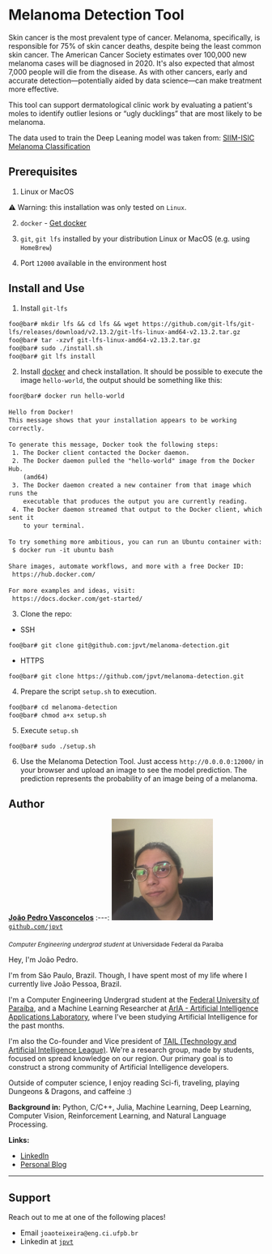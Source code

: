 # Melanoma Detection Tool

Skin cancer is the most prevalent type of cancer. Melanoma, specifically, is responsible for 75% of skin cancer deaths, despite being the least common skin cancer. The American Cancer Society estimates over 100,000 new melanoma cases will be diagnosed in 2020. It's also expected that almost 7,000 people will die from the disease. As with other cancers, early and accurate detection—potentially aided by data science—can make treatment more effective.

This tool can support dermatological clinic work by evaluating a patient's moles to identify outlier lesions or “ugly ducklings” that are most likely to be melanoma.

The data used to train the Deep Leaning model was taken from: [SIIM-ISIC Melanoma Classification](https://www.kaggle.com/c/siim-isic-melanoma-classification)

## Prerequisites

1. Linux or MacOS


:warning: Warning: this installation was only tested on `Linux`.

2. `docker` - [Get docker](https://docs.docker.com/get-docker/)

3. `git`, `git lfs` installed by your distribution Linux or MacOS (e.g. using `HomeBrew`)

4. Port `12000` available in the environment host

## Install and Use

1. Install `git-lfs`

```console
foo@bar# mkdir lfs && cd lfs && wget https://github.com/git-lfs/git-lfs/releases/download/v2.13.2/git-lfs-linux-amd64-v2.13.2.tar.gz
foo@bar# tar -xzvf git-lfs-linux-amd64-v2.13.2.tar.gz
foo@bar# sudo ./install.sh
foo@bar# git lfs install
```
2. Install [docker](https://docs.docker.com/get-docker/) and check installation. It should be possible to execute the image `hello-world`, the output should be something like this:

```console
foor@bar# docker run hello-world

Hello from Docker!
This message shows that your installation appears to be working correctly.

To generate this message, Docker took the following steps:
 1. The Docker client contacted the Docker daemon.
 2. The Docker daemon pulled the "hello-world" image from the Docker Hub.
    (amd64)
 3. The Docker daemon created a new container from that image which runs the
    executable that produces the output you are currently reading.
 4. The Docker daemon streamed that output to the Docker client, which sent it
    to your terminal.

To try something more ambitious, you can run an Ubuntu container with:
 $ docker run -it ubuntu bash

Share images, automate workflows, and more with a free Docker ID:
 https://hub.docker.com/

For more examples and ideas, visit:
 https://docs.docker.com/get-started/
```
3. Clone the repo:

- SSH
```console
foo@bar# git clone git@github.com:jpvt/melanoma-detection.git
```

- HTTPS
```console
foo@bar# git clone https://github.com/jpvt/melanoma-detection.git
```

4. Prepare the script `setup.sh` to execution.

```console
foo@bar# cd melanoma-detection
foo@bar# chmod a+x setup.sh
```
5. Execute `setup.sh`

```console
foo@bar# sudo ./setup.sh
```

6. Use the Melanoma Detection Tool. Just access `http://0.0.0.0:12000/` in your browser and upload an image to see the model prediction. The prediction represents the probability of an image being of a melanoma.



## Author

<a href="https://www.linkedin.com/in/jpvt/" target="_blank">**João Pedro Vasconcelos**</a>
:---: 
<img src="https://raw.githubusercontent.com/jpvt/Deep_Learning/main/imgs/jp.png" width="200px"> </img>
<a href="http://github.com/jpvt" target="_blank">`github.com/jpvt`</a>

<sub>*Computer Engineering undergrad student* at Universidade Federal da Paraíba</sub>

Hey, I'm João Pedro.

I'm from São Paulo, Brazil. Though, I have spent most of my life where I currently live João Pessoa, Brazil.

I'm a Computer Engineering Undergrad student at the [Federal University of Paraíba](https://www.ufpb.br), and a Machine Learning Researcher at [ArIA - Artificial Intelligence Applications Laboratory](https://aria.ci.ufpb.br/en/), where I've been studying Artificial Intelligence for the past months.

I'm also the Co-founder and Vice president of [TAIL (Technology and Artificial Intelligence League)](https://aria.ci.ufpb.br/en/tail/). We're a research group, made by students, focused on spread knowledge on our region. Our primary goal is to construct a strong community of Artificial Intelligence developers.

Outside of computer science, I enjoy reading Sci-fi, traveling, playing Dungeons & Dragons, and caffeine :)

**Background in:** Python, C/C++, Julia, Machine Learning, Deep Learning, Computer Vision, Reinforcement Learning, and Natural Language Processing.

**Links:**
* [LinkedIn](https://www.linkedin.com/in/jpvt)
* [Personal Blog](https://jpvt.github.io)

---

## Support

Reach out to me at one of the following places!

- Email `joaoteixeira@eng.ci.ufpb.br` 
- Linkedin at <a href="https://www.linkedin.com/in/jpvt/" target="_blank">`jpvt`</a>